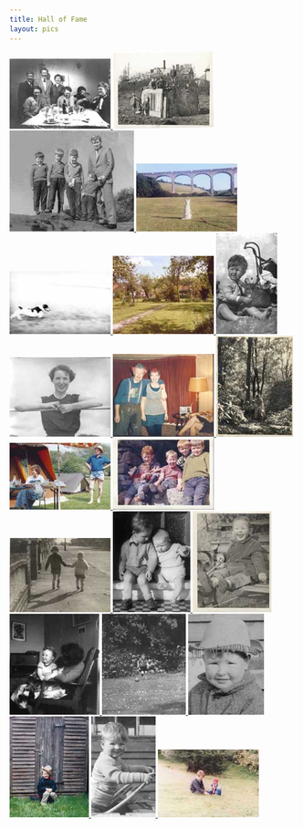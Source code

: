 ```yaml
---
title: Hall of Fame
layout: pics
---
```


<div class="gallery">

<a href="oldest_b_and_w/dandy_etal_laughing.jpg">
    <img src="oldest_b_and_w/thms/thm_dandy_etal_laughing.jpg" 
         alt="Dandy et al">
</a>

<a href="50s60s/reck.jpg">
    <img src="50s60s/thms/thm_reck.jpg"  
         alt="The Castle on the wasty - Wallasey">
</a>

<a href="50s60s/cul_and4_onhill.jpg">
    <img src="50s60s/thms/thm_cul_and4_onhill.jpg"  
         alt="Colm & 4 on a hill">
</a>

<a href="album/mij_bridge.jpg">
    <img src="album/thms/thm_mij_bridge.jpg"  
         alt="Mij & bridge">
</a>

<a href="album/samrunning_aug75.jpg">
    <img src="album/thms/thm_samrunning_aug75.jpg"  
         alt="Sam Aug 75">
</a>

<a href="album/cheneymanor_garden.jpg">
    <img src="album/thms/thm_cheneymanor_garden.jpg"  
         alt="Cheney Manor back garden">
</a>

<a href="colmandmargaret/colm_baby.jpg">
    <img src="colmandmargaret/thms/thm_colm_baby.jpg"  
         alt="Colm's tongue already showing tendencies!">
</a>

<a href="colmandmargaret/margaret_glam.jpg">
    <img src="colmandmargaret/thms/thm_margaret_glam.jpg"  
         alt="Margaret the glamour years!">
</a>

<a href="colmandmargaret/punks.jpg">
    <img src="colmandmargaret/thms/thm_punks.jpg"  
         alt="Colm & Margaret as fancy dress punks">
</a>

<a href=" colmandmargaret/cul_marg_and3_forest.jpg">
    <img src="colmandmargaret/thms/thm_cul_marg_and3_forest.jpg"  
         alt="Forest">
</a>

<a href=" colmandmargaret/colm_superhero.jpg">
    <img src="colmandmargaret/thms/thm_colm_superhero.jpg"  
         alt="Superhero May 92">
</a>

<a href="the5/5boys1965.jpg">
    <img src="the5/thms/thm_5boys1965.jpg"  
         alt="5 brothers 1965">
</a>

<a href="the5/damian_and_matt.jpg">
    <img src="the5/thms/thm_damian_and_matt.jpg"  
         alt="Damian & Matt running off">
</a>

<a href="the5/damian_veryyoungmatt.jpg">
    <img src="the5/thms/thm_damian_veryyoungmatt.jpg"  
         alt="Damian and very young Matt">
</a>

<a href="the5/damianasababyboy.jpg">
    <img src="the5/thms/thm_damianasababyboy.jpg"  
         alt="Damian">
</a>

<a href="the5/tim62.jpg">
    <img src="the5/thms/thm_tim62.jpg"  
         alt="Tim '62">
</a>

<a href="the5/tim_lawn.jpg">
    <img src="the5/thms/thm_tim_lawn.jpg"  
         alt="Tim running on the lawn">
</a>

<a href="the5/jem_64.jpg">
    <img src="the5/thms/thm_jem_64.jpg"  
         alt="Jem 64">
</a>

<a href="album/eden_shed_00.jpg">
    <img src="album/thms/thm_eden_shed_00.jpg"  
         alt="Eden in classic 'hat' pose in Warwick Road 2000">
</a>

<a href="the5/hughie_feb66.jpg">
    <img src="the5/thms/thm_hughie_feb66.jpg"  
         alt="hughie_feb66">
</a>

<a href="gower/ben_chris_field.jpg">
    <img src="gower/thms/thm_ben_chris_field.jpg"  
         alt="Ben & Chris in a field">
</a>

</div>
